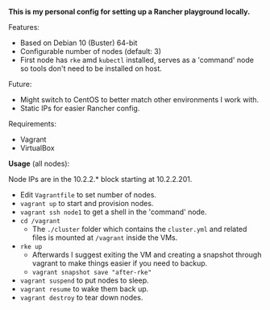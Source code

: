 **This is my personal config for setting up a Rancher playground locally.**

Features:

- Based on Debian 10 (Buster) 64-bit
- Configurable number of nodes (default: 3)
- First node has `rke` amd `kubectl` installed, serves as a 'command' node so tools don't need to be installed on host.

Future:

- Might switch to CentOS to better match other environments I work with.
- Static IPs for easier Rancher config.

Requirements:

- Vagrant
- VirtualBox

**Usage** (all nodes):

Node IPs are in the 10.2.2.* block starting at 10.2.2.201.

- Edit `Vagrantfile` to set number of nodes.
- `vagrant up` to start and provision nodes.
- `vagrant ssh node1` to get a shell in the 'command' node.
- `cd /vagrant`
  - The `./cluster` folder which contains the `cluster.yml` and related files is mounted at `/vagrant` inside the VMs.
- `rke up`
  - Afterwards I suggest exiting the VM and creating a snapshot through vagrant to make things easier if you need to backup.
  - `vagrant snapshot save "after-rke"`
- `vagrant suspend` to put nodes to sleep.
- `vagrant resume` to wake them back up.
- `vagrant destroy` to tear down nodes.
